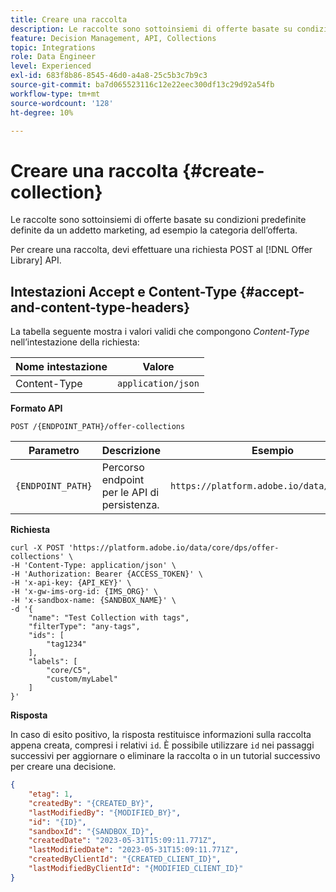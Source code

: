 ```yaml
---
title: Creare una raccolta
description: Le raccolte sono sottoinsiemi di offerte basate su condizioni predefinite definite da un addetto marketing, ad esempio la categoria dell’offerta.
feature: Decision Management, API, Collections
topic: Integrations
role: Data Engineer
level: Experienced
exl-id: 683f8b86-8545-46d0-a4a8-25c5b3c7b9c3
source-git-commit: ba7d065523116c12e22eec300df13c29d92a54fb
workflow-type: tm+mt
source-wordcount: '128'
ht-degree: 10%

---
```


# Creare una raccolta {#create-collection}

Le raccolte sono sottoinsiemi di offerte basate su condizioni predefinite definite da un addetto marketing, ad esempio la categoria dell’offerta.

Per creare una raccolta, devi effettuare una richiesta POST al [!DNL Offer Library] API.

## Intestazioni Accept e Content-Type {#accept-and-content-type-headers}

La tabella seguente mostra i valori validi che compongono *Content-Type* nell’intestazione della richiesta:

| Nome intestazione | Valore |
| ----------- | ----- |
| Content-Type | `application/json` |

**Formato API**

```http
POST /{ENDPOINT_PATH}/offer-collections
```

| Parametro | Descrizione | Esempio |
| --------- | ----------- | ------- |
| `{ENDPOINT_PATH}` | Percorso endpoint per le API di persistenza. | `https://platform.adobe.io/data/core/dps/` |

**Richiesta**

```shell
curl -X POST 'https://platform.adobe.io/data/core/dps/offer-collections' \
-H 'Content-Type: application/json' \
-H 'Authorization: Bearer {ACCESS_TOKEN}' \
-H 'x-api-key: {API_KEY}' \
-H 'x-gw-ims-org-id: {IMS_ORG}' \
-H 'x-sandbox-name: {SANDBOX_NAME}' \
-d '{
    "name": "Test Collection with tags",
    "filterType": "any-tags",
    "ids": [
        "tag1234"
    ],
    "labels": [
        "core/C5",
        "custom/myLabel"
    ]
}'
```

**Risposta**

In caso di esito positivo, la risposta restituisce informazioni sulla raccolta appena creata, compresi i relativi `id`. È possibile utilizzare `id` nei passaggi successivi per aggiornare o eliminare la raccolta o in un tutorial successivo per creare una decisione.

```json
{
    "etag": 1,
    "createdBy": "{CREATED_BY}",
    "lastModifiedBy": "{MODIFIED_BY}",
    "id": "{ID}",
    "sandboxId": "{SANDBOX_ID}",
    "createdDate": "2023-05-31T15:09:11.771Z",
    "lastModifiedDate": "2023-05-31T15:09:11.771Z",
    "createdByClientId": "{CREATED_CLIENT_ID}",
    "lastModifiedByClientId": "{MODIFIED_CLIENT_ID}"
}
```
